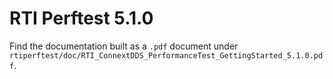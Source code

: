 # RTI Perftest 5.1.0

Find the documentation built as a `.pdf` document under `rtiperftest/doc/RTI_ConnextDDS_PerformanceTest_GettingStarted_5.1.0.pdf`.